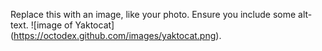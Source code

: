 Replace this with an image, like your photo. Ensure you include some alt-text.
![image of Yaktocat] (https://octodex.github.com/images/yaktocat.png).
